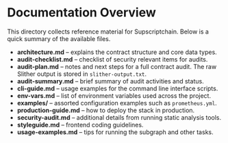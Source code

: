 # Documentation Overview

This directory collects reference material for Supscriptchain. Below is a quick summary of the available files.

- **architecture.md** – explains the contract structure and core data types.
- **audit-checklist.md** – checklist of security relevant items for audits.
- **audit-plan.md** – notes and next steps for a full contract audit. The raw Slither output is stored in `slither-output.txt`.
- **audit-summary.md** – brief summary of audit activities and status.
- **cli-guide.md** – usage examples for the command line interface scripts.
- **env-vars.md** – list of environment variables used across the project.
- **examples/** – assorted configuration examples such as `prometheus.yml`.
- **production-guide.md** – how to deploy the stack in production.
- **security-audit.md** – additional details from running static analysis tools.
- **styleguide.md** – frontend coding guidelines.
- **usage-examples.md** – tips for running the subgraph and other tasks.
